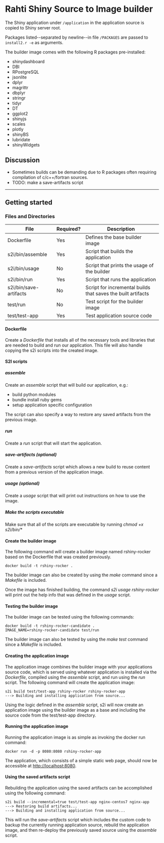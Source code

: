 # Rahti Shiny Source to Image builder

The Shiny application under `/application` in the application source is copied
to Shiny server root.

Packages listed--separated by newline--in file `/PACKAGES` are passed to
`install2.r -e` as arguments.

The builder image comes with the following R packages pre-installed:

* shinydashboard 
* DBI
* RPostgreSQL
* jsonlite
* dplyr
* magrittr
* dbplyr
* stringr
* tidyr
* DT
* ggplot2
* shinyjs
* scales
* plotly
* shinyBS
* lubridate
* shinyWidgets

## Discussion

* Sometimes builds can be demanding due to R packages often requiring
  compilation of c/c++/fortran sources. 
* TODO: make a save-artifacts script

----

## Getting started  

### Files and Directories  
| File                   | Required? | Description                                                  |
|------------------------|-----------|--------------------------------------------------------------|
| Dockerfile             | Yes       | Defines the base builder image                               |
| s2i/bin/assemble       | Yes       | Script that builds the application                           |
| s2i/bin/usage          | No        | Script that prints the usage of the builder                  |
| s2i/bin/run            | Yes       | Script that runs the application                             |
| s2i/bin/save-artifacts | No        | Script for incremental builds that saves the built artifacts |
| test/run               | No        | Test script for the builder image                            |
| test/test-app          | Yes       | Test application source code                                 |

#### Dockerfile
Create a *Dockerfile* that installs all of the necessary tools and libraries that are needed to build and run our application.  This file will also handle copying the s2i scripts into the created image.

#### S2I scripts

##### assemble
Create an *assemble* script that will build our application, e.g.:
- build python modules
- bundle install ruby gems
- setup application specific configuration

The script can also specify a way to restore any saved artifacts from the previous image.   

##### run
Create a *run* script that will start the application. 

##### save-artifacts (optional)
Create a *save-artifacts* script which allows a new build to reuse content from a previous version of the application image.

##### usage (optional) 
Create a *usage* script that will print out instructions on how to use the image.

##### Make the scripts executable 
Make sure that all of the scripts are executable by running *chmod +x s2i/bin/**

#### Create the builder image
The following command will create a builder image named rshiny-rocker based on the Dockerfile that was created previously.
```
docker build -t rshiny-rocker .
```
The builder image can also be created by using the *make* command since a *Makefile* is included.

Once the image has finished building, the command *s2i usage rshiny-rocker* will print out the help info that was defined in the *usage* script.

#### Testing the builder image
The builder image can be tested using the following commands:
```
docker build -t rshiny-rocker-candidate .
IMAGE_NAME=rshiny-rocker-candidate test/run
```
The builder image can also be tested by using the *make test* command since a *Makefile* is included.

#### Creating the application image
The application image combines the builder image with your applications source code, which is served using whatever application is installed via the *Dockerfile*, compiled using the *assemble* script, and run using the *run* script.
The following command will create the application image:
```
s2i build test/test-app rshiny-rocker rshiny-rocker-app
---> Building and installing application from source...
```
Using the logic defined in the *assemble* script, s2i will now create an application image using the builder image as a base and including the source code from the test/test-app directory. 

#### Running the application image
Running the application image is as simple as invoking the docker run command:
```
docker run -d -p 8080:8080 rshiny-rocker-app
```
The application, which consists of a simple static web page, should now be accessible at  [http://localhost:8080](http://localhost:8080).

#### Using the saved artifacts script
Rebuilding the application using the saved artifacts can be accomplished using the following command:
```
s2i build --incremental=true test/test-app nginx-centos7 nginx-app
---> Restoring build artifacts...
---> Building and installing application from source...
```
This will run the *save-artifacts* script which includes the custom code to backup the currently running application source, rebuild the application image, and then re-deploy the previously saved source using the *assemble* script.
